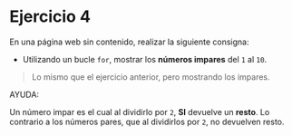 # Ejercicio 4

En una página web sin contenido, realizar la siguiente consigna:

- Utilizando un bucle ``for``, mostrar los **números impares** del ``1`` al ``10``.

> Lo mismo que el ejercicio anterior, pero mostrando los impares.

AYUDA:

Un número impar es el cual al dividirlo por ``2``, **SI** devuelve un **resto**. Lo contrario a los números pares, que al dividirlos por ``2``, no devuelven resto.